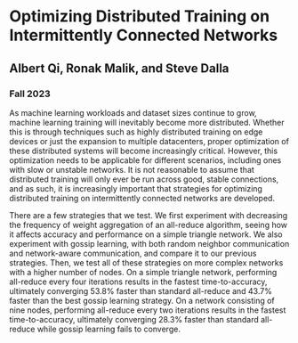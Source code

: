 # Optimizing Distributed Training on Intermittently Connected Networks
## Albert Qi, Ronak Malik, and Steve Dalla
### Fall 2023

As machine learning workloads and dataset sizes continue to grow, machine learning training will inevitably become more distributed. Whether this is through techniques such as highly distributed training on edge devices or just the expansion to multiple datacenters, proper optimization of these distributed systems will become increasingly critical. However, this optimization needs to be applicable for different scenarios, including ones with slow or unstable networks. It is not reasonable to assume that distributed training will only ever be run across good, stable connections, and as such, it is increasingly important that strategies for optimizing distributed training on intermittently connected networks are developed.

There are a few strategies that we test. We first experiment with decreasing the frequency of weight aggregation of an all-reduce algorithm, seeing how it affects accuracy and performance on a simple triangle network. We also experiment with gossip learning, with both random neighbor communication and network-aware communication, and compare it to our previous strategies. Then, we test all of these strategies on more complex networks with a higher number of nodes. On a simple triangle network, performing all-reduce every four iterations results in the fastest time-to-accuracy, ultimately converging 53.8% faster than standard all-reduce and 43.7% faster than the best gossip learning strategy. On a network consisting of nine nodes, performing all-reduce every two iterations results in the fastest time-to-accuracy, ultimately converging 28.3% faster than standard all-reduce while gossip learning fails to converge.
